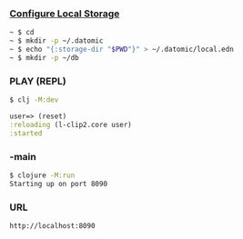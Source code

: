 ### [Configure Local Storage](https://docs.datomic.com/datomic-local.html#storage-dir)
```bash
~ $ cd
~ $ mkdir -p ~/.datomic
~ $ echo "{:storage-dir "$PWD"}" > ~/.datomic/local.edn
~ $ mkdir -p ~/db
```
### PLAY (REPL)
```bash
$ clj -M:dev
```
```clj
user=> (reset)
:reloading (l-clip2.core user)
:started
```
### -main
```bash
$ clojure -M:run
Starting up on port 8090
```
### URL
```
http://localhost:8090
```
